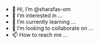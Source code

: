 - 👋 Hi, I’m @sharafas-om
- 👀 I’m interested in ...
- 🌱 I’m currently learning ...
- 💞️ I’m looking to collaborate on ...
- 📫 How to reach me ...

<!---
sharafas-om/sharafas-om is a ✨ special ✨ repository because its `README.md` (this file) appears on your GitHub profile.
You can click the Preview link to take a look at your changes.
--->
